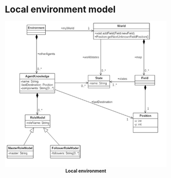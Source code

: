 # Local environment model

<div class="image" align="center">
<img src="../DocumentationFiles/image/localModel.jpg" alt="Local environment" title="Local environment" />
<div><b>Local environment</b></div>
</div>
